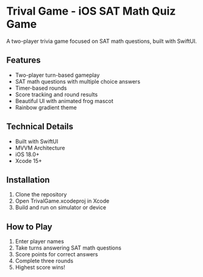 # Trival Game - iOS SAT Math Quiz Game

A two-player trivia game focused on SAT math questions, built with SwiftUI.

## Features
- Two-player turn-based gameplay
- SAT math questions with multiple choice answers
- Timer-based rounds
- Score tracking and round results
- Beautiful UI with animated frog mascot
- Rainbow gradient theme

## Technical Details
- Built with SwiftUI
- MVVM Architecture
- iOS 18.0+
- Xcode 15+

## Installation
1. Clone the repository
2. Open TrivalGame.xcodeproj in Xcode
3. Build and run on simulator or device

## How to Play
1. Enter player names
2. Take turns answering SAT math questions
3. Score points for correct answers
4. Complete three rounds
5. Highest score wins!
